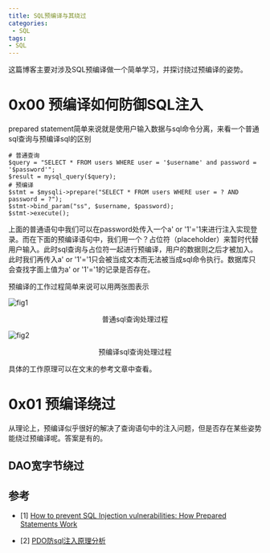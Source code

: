 ```yaml
---
title: SQL预编译与其绕过
categories:
 - SQL
tags:
- SQL
---
```


这篇博客主要对涉及SQL预编译做一个简单学习，并探讨绕过预编译的姿势。

# 0x00 预编译如何防御SQL注入

prepared statement简单来说就是使用户输入数据与sql命令分离，来看一个普通sql查询与预编译sql的区别

```
# 普通查询
$query = "SELECT * FROM users WHERE user = '$username' and password = '$password'";
$result = mysql_query($query);
# 预编译
$stmt = $mysqli->prepare("SELECT * FROM users WHERE user = ? AND password = ?");
$stmt->bind_param("ss", $username, $password);
$stmt->execute();
```

上面的普通语句中我们可以在password处传入一个a' or '1'='1来进行注入实现登录。而在下面的预编译语句中，我们用一个？占位符（placeholder）来暂时代替用户输入。此时sql查询与占位符一起进行预编译，用户的数据则之后才被加入。此时我们再传入a' or '1'='1只会被当成文本而无法被当成sql命令执行。数据库只会查找字面上值为a' or '1'='1的记录是否存在。

预编译的工作过程简单来说可以用两张图表示

![fig1](https://www.hackedu.com/hubfs/fig1.png)

<center>普通sql查询处理过程</center>

![fig2](https://www.hackedu.com/hubfs/fig2.png)

<center>预编译sql查询处理过程</center>

具体的工作原理可以在文末的参考文章中查看。

# 0x01 预编译绕过

从理论上，预编译似乎很好的解决了查询语句中的注入问题，但是否存在某些姿势能绕过预编译呢。答案是有的。

## DAO宽字节绕过



## 参考

- [1] [How to prevent SQL Injection vulnerabilities: How Prepared Statements Work](https://www.hackedu.com/blog/how-to-prevent-sql-injection-vulnerabilities-how-prepared-statements-work)

- [2] [PDO防sql注入原理分析](https://www.cnblogs.com/leezhxing/p/5282437.html)

  

